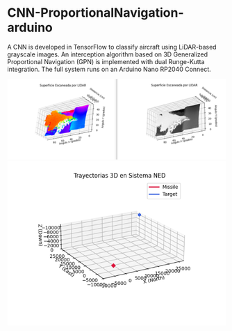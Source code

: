 # CNN-ProportionalNavigation-arduino
A CNN is developed in TensorFlow to classify aircraft using LiDAR-based grayscale images. An interception algorithm based on 3D Generalized Proportional Navigation (GPN) is implemented with dual Runge-Kutta integration. The full system runs on an Arduino Nano RP2040 Connect.

<p align="center">
  <img src="https://raw.githubusercontent.com/LuisAlejandro-356/CNN-ProportionalNavigation-Arduino/refs/heads/main/images/Input%20example.png" alt="Scanning and image processing" width="600"/>
  <img src="https://raw.githubusercontent.com/LuisAlejandro-356/CNN-ProportionalNavigation-Arduino/refs/heads/main/images/Vuelo3_100muestras_50FPS_elev%3D20%2C%20azim%20%3D%20-120.gif" alt="Flight type simulation 3" width="600"/>
</p>



